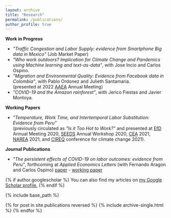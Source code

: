 ```yaml
---
layout: archive
title: "Research"
permalink: /publications/
author_profile: true
---
```



**Work in Progress**

* _"Traffic Congestion and Labor Supply: evidence from Smartphone Big data in Mexico"_ (Job Market Paper)
* _"Who work outdoors? Implication for Climate Change and Pandemics using Machine learning and text-as-data"_, with Jose Incio and Carlos Ospino.
* _"Migration and Environmental Quality: Evidence from Facebook data in Colombia"_, with Pablo Ordonez and Julieth Santamaria. <br />
    (presented at 2022 [AAEA](https://www.aaea.org/) Annual Meeting)
* _"COVID-19 and the Amazon rainforest"_, with Jerico Fiestas and Javier Montoya.

**Working Papers**

* _"Temperature, Work Time, and Intertemporal Labor Substitution: Evidence from Peru"_ <br />
    (previously circulated as _"Is it Too Hot to Work?"_ and presented at [EfD](https://efdinitiative.org/) Annual Meeting 2020, [SEEDS](http://www.sustainability-seeds.org/) Annual Workshop 2020, [CEA](https://www.economics.ca/cpages/home) 2021, [NAREA](http://www.narea.org/) 2021, and [CIREQ](https://www.cireqmontreal.com/) conference for climate change 2021).


**Journal Publications**
* _"The persistent effects of COVID-19 on labor outcomes: evidence from Peru"_, forthcoming at _Applied Economics Letters_ (with Fernando Aragon and Carlos Ospino) [paper](https://www.tandfonline.com/eprint/ZEJY7UNFNQAUNRV9ABH9/full?target=10.1080/13504851.2022.2036319) - [working paper](https://ideas.repec.org/p/sfu/sfudps/dp21-10.html) <br />
<!--     (presented at [UNU-WIDER](https://www.wider.unu.edu/event/covid-19-and-development-effects-and-new-realities-global-south) Development Conference 2021) -->
    
    
{% if author.googlescholar %}
  You can also find my articles on <u><a href="{{author.googlescholar}}">my Google Scholar profile</a>.</u>
{% endif %}

{% include base_path %}

{% for post in site.publications reversed %}
  {% include archive-single.html %}
{% endfor %}
